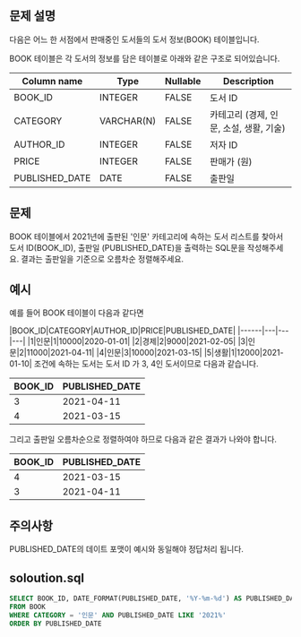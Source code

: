 ## 문제 설명
다음은 어느 한 서점에서 판매중인 도서들의 도서 정보(BOOK) 테이블입니다.

BOOK 테이블은 각 도서의 정보를 담은 테이블로 아래와 같은 구조로 되어있습니다.

|Column name|Type|Nullable|Description|
|------|---|---|---|
|BOOK_ID|INTEGER|FALSE|도서 ID|
|CATEGORY|VARCHAR(N)|FALSE|카테고리 (경제, 인문, 소설, 생활, 기술)|
|AUTHOR_ID|INTEGER|FALSE|저자 ID|
|PRICE|INTEGER|FALSE|판매가 (원)|
|PUBLISHED_DATE|DATE|FALSE|출판일|

## 문제
BOOK 테이블에서 2021년에 출판된 '인문' 카테고리에 속하는 도서 리스트를 찾아서 도서 ID(BOOK_ID), 출판일 (PUBLISHED_DATE)을 출력하는 SQL문을 작성해주세요.
결과는 출판일을 기준으로 오름차순 정렬해주세요.

## 예시
예를 들어 BOOK 테이블이 다음과 같다면

|BOOK_ID|CATEGORY|AUTHOR_ID|PRICE|PUBLISHED_DATE|
|------|---|---|---|
|1|인문|1|10000|2020-01-01|
|2|경제|2|9000|2021-02-05|
|3|인문|2|11000|2021-04-11|
|4|인문|3|10000|2021-03-15|
|5|생활|1|12000|2021-01-10|
조건에 속하는 도서는 도서 ID 가 3, 4인 도서이므로 다음과 같습니다.

|BOOK_ID|PUBLISHED_DATE|
|---|---|
|3|2021-04-11|
|4|2021-03-15|
그리고 출판일 오름차순으로 정렬하여야 하므로 다음과 같은 결과가 나와야 합니다.

|BOOK_ID|PUBLISHED_DATE|
|---|---|
|4|2021-03-15|
|3|2021-04-11|

## 주의사항
PUBLISHED_DATE의 데이트 포맷이 예시와 동일해야 정답처리 됩니다.

## soloution.sql
``` sql
SELECT BOOK_ID, DATE_FORMAT(PUBLISHED_DATE, '%Y-%m-%d') AS PUBLISHED_DATE
FROM BOOK
WHERE CATEGORY = '인문' AND PUBLISHED_DATE LIKE '2021%'
ORDER BY PUBLISHED_DATE
```